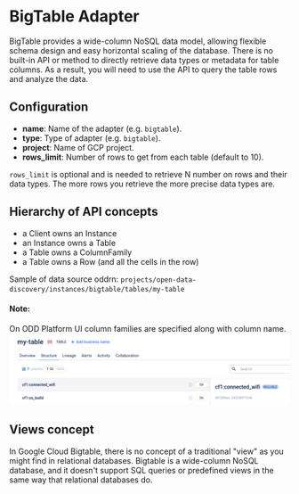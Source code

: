 # BigTable Adapter
BigTable provides a wide-column NoSQL data model, allowing flexible schema design and easy horizontal scaling of the database.
There is no built-in API or method to directly retrieve data types or metadata for table columns. 
As a result, you will need to use the API to query the table rows and analyze the data.

## Configuration

- **name**: Name of the adapter (e.g. `bigtable`).
- **type**: Type of adapter (e.g. `bigtable`).
- **project**: Name of GCP project.
- **rows_limit**: Number of rows to get from each table (default to 10).

`rows_limit` is optional and is needed to retrieve N number on rows and their data types. 
The more rows you retrieve the more precise data types are.

## Hierarchy of API concepts
- a Client owns an Instance
- an Instance owns a Table
- a Table owns a ColumnFamily
- a Table owns a Row (and all the cells in the row)

Sample of data source oddrn:
`projects/open-data-discovery/instances/bigtable/tables/my-table`

#### Note:
On ODD Platform UI column families are specified along with column name.
![ui_sample](./screenshots/bigtable_odd_ui.png)

## Views concept
In Google Cloud Bigtable, there is no concept of a traditional "view" as you might find in relational databases. 
Bigtable is a wide-column NoSQL database, and it doesn't support SQL queries or predefined views in the same way that relational databases do.

